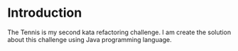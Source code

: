 # Introduction
The Tennis is my second kata refactoring challenge. I am create the solution about this challenge using Java programming language.
